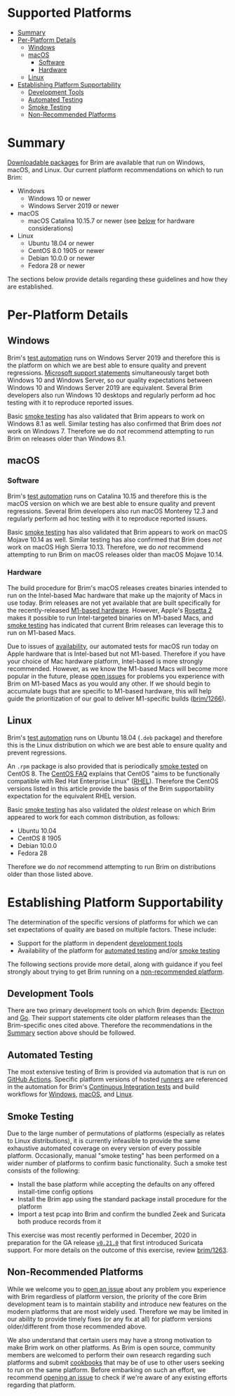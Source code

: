 # Supported Platforms

- [Summary](#summary)
- [Per-Platform Details](#per-platform-details)
  - [Windows](#windows)
  - [macOS](#macos)
    - [Software](#software)
    - [Hardware](#hardware)
  - [Linux](#linux)
- [Establishing Platform Supportability](#establishing-platform-supportability)
  - [Development Tools](#development-tools)
  - [Automated Testing](#automated-testing)
  - [Smoke Testing](#smoke-testing)
  - [Non-Recommended Platforms](#non-recommended-platforms)

# Summary

[Downloadable packages](https://www.brimdata.io/download/) for Brim are
available that run on Windows, macOS, and Linux. Our current platform
recommendations on which to run Brim:

- Windows
  - Windows 10 or newer
  - Windows Server 2019 or newer
- macOS
  - macOS Catalina 10.15.7 or newer (see [below](#hardware) for hardware considerations)
- Linux
  - Ubuntu 18.04 or newer
  - CentOS 8.0 1905 or newer
  - Debian 10.0.0 or newer
  - Fedora 28 or newer

The sections below provide details regarding these guidelines and how they are
established.

# Per-Platform Details

## Windows

Brim's [test automation](#automated-testing) runs on Windows Server
2019 and therefore this is the platform on which we are best able to ensure
quality and prevent regressions.
[Microsoft support statements](https://docs.microsoft.com/en-us/windows/release-information/status-windows-10-20h2)
simultaneously target both Windows 10 and Windows Server, so our quality
expectations between Windows 10 and Windows Server 2019 are equivalent. Several
Brim developers also run Windows 10 desktops and regularly perform ad hoc
testing with it to reproduce reported issues.

Basic [smoke testing](#smoke-testing) has also validated that Brim appears to
work on Windows 8.1 as well. Similar testing has also confirmed that Brim does
_not_ work on Windows 7. Therefore we do _not_ recommend attempting to run Brim
on releases older than Windows 8.1.

## macOS

### Software

Brim's [test automation](#automated-testing) runs on Catalina 10.15 and
therefore this is the macOS version on which we are best able to ensure quality
and prevent regressions. Several Brim developers also run macOS Monterey 12.3
and regularly perform ad hoc testing with it to reproduce reported issues.

Basic [smoke testing](#smoke-testing) has also validated that Brim appears to
work on macOS Mojave 10.14 as well. Similar testing has also confirmed that
Brim does _not_ work on macOS High Sierra 10.13. Therefore, we do _not_
recommend attempting to run Brim on macOS releases older than macOS Mojave
10.14.

### Hardware

The build procedure for Brim's macOS releases creates binaries intended to
run on the Intel-based Mac hardware that make up the majority of Macs in
use today. Brim releases are not yet available that are built specifically for
the recently-released [M1-based hardware](https://en.wikipedia.org/wiki/Apple_M1).
However, Apple's [Rosetta 2](https://support.apple.com/en-us/HT211861) makes
it possible to run Intel-targeted binaries on M1-based Macs, and
[smoke testing](#smoke-testing) has indicated that current Brim releases can
leverage this to run on M1-based Macs.

Due to issues of
[availability](https://github.com/actions/virtual-environments/issues/2187),
our automated tests for macOS run today on Apple hardware that is Intel-based
but not M1-based. Therefore if you have your choice of Mac hardware platform,
Intel-based is more strongly recommended. However, as we know the M1-based Macs
will become more popular in the future, please
[open issues](https://github.com/brimdata/brim/wiki/Troubleshooting#opening-an-issue)
for problems you experience with Brim on M1-based Macs as you would any other.
If we should begin to accumulate bugs that are specific to M1-based hardware,
this will help guide the prioritization of our goal to deliver M1-specific
builds ([brim/1266](https://github.com/brimdata/brim/issues/1266)).

## Linux

Brim's [test automation](#automated-testing) runs on Ubuntu 18.04 (`.deb`
package) and therefore this is the Linux distribution on which we are best able
to ensure quality and prevent regressions.

An `.rpm` package is also provided that is periodically [smoke tested](https://github.com/brimdata/brim/wiki/Supported-Platforms#smoke-testing)
on CentOS 8. The [CentOS FAQ](https://wiki.centos.org/FAQ/General) explains that CentOS
"aims to be functionally compatible with Red Hat Enterprise Linux" ([RHEL](https://www.redhat.com/en/technologies/linux-platforms/enterprise-linux)).
Therefore the CentOS versions listed in this article provide the basis of the
Brim supportability expectation for the equivalent RHEL version.

Basic [smoke testing](#smoke-testing) has also validated the _oldest_
release on which Brim appeared to work for each common distribution, as
follows:

- Ubuntu 10.04
- CentOS 8 1905
- Debian 10.0.0
- Fedora 28

Therefore we do _not_ recommend attempting to run Brim on distributions older
than those listed above.

# Establishing Platform Supportability

The determination of the specific versions of platforms for which we can set
expectations of quality are based on multiple factors. These include:

- Support for the platform in dependent [development tools](#development-tools)
- Availability of the platform for [automated testing](#automated-testing)
  and/or [smoke testing](#smoke-testing)

The following sections provide more detail, along with guidance if you feel
strongly about trying to get Brim running on a [non-recommended platform](#non-recommended-platforms).

## Development Tools

There are two primary development tools on which Brim depends:
[Electron](https://www.electronjs.org/docs/tutorial/support#supported-platforms)
and [Go](https://golang.org/doc/install#requirements). Their support
statements cite older platform releases than the Brim-specific ones cited above.
Therefore the recommendations in the [Summary](#summary) section above should
be followed.

## Automated Testing

The most extensive testing of Brim is provided via automation that is run on
[GitHub Actions](https://github.com/features/actions). Specific platform
versions of
hosted [runners](https://docs.github.com/en/actions/using-github-hosted-runners/about-github-hosted-runners) are referenced in the automation for Brim's
[Continuous Integration tests](https://github.com/brimdata/brim/blob/main/.github/workflows/ci.yml)
and build workflows for
[Windows](https://github.com/brimdata/brim/blob/main/.github/workflows/win-release-candidate.yml),
[macOS](https://github.com/brimdata/brim/blob/main/.github/workflows/macos-release-candidate.yml), and
[Linux](https://github.com/brimdata/brim/blob/main/.github/workflows/linux-release-candidate.yml).

## Smoke Testing

Due to the large number of permutations of platforms (especially as relates to
Linux distributions), it is currently infeasible to provide the same exhaustive
automated coverage on every version of every possible platform. Occasionally,
manual "smoke testing" has been performed on a wider number of platforms to
confirm basic functionality. Such a smoke test consists of the following:

- Install the base platform while accepting the defaults on any offered install-time config options
- Install the Brim app using the standard package install procedure for the platform
- Import a test pcap into Brim and confirm the bundled Zeek and Suricata both produce records from it

This exercise was most recently performed in December, 2020 in preparation for
the GA release [`v0.21.0`](https://github.com/brimdata/brim/releases/tag/v0.21.0)
that first introduced Suricata support. For more details on the outcome of
this exercise, review
[brim/1263](https://github.com/brimdata/brim/issues/1263).

## Non-Recommended Platforms

While we welcome you to
[open an issue](https://github.com/brimdata/brim/wiki/Troubleshooting#opening-an-issue)
about any problem you experience with Brim regardless of platform version,
the priority of the core Brim development team is to maintain stability and
introduce new features on the modern platforms that are most widely used.
Therefore we may be limited in our ability to provide timely fixes (or any fix
at all) for platform versions older/different from those recommended above.

We also understand that certain users may have a strong motivation to make Brim
work on other platforms. As Brim is open source, community members are welcomed
to perform their own research regarding such platforms and submit
[cookbooks](https://github.com/brimdata/brim/wiki#cookbooks) that may be of
use to other users seeking to run on the same platform. Before embarking on
such an effort, we recommend
[opening an issue](https://github.com/brimdata/brim/wiki/Troubleshooting#opening-an-issue)
to check if we're aware of any existing efforts regarding that platform.

